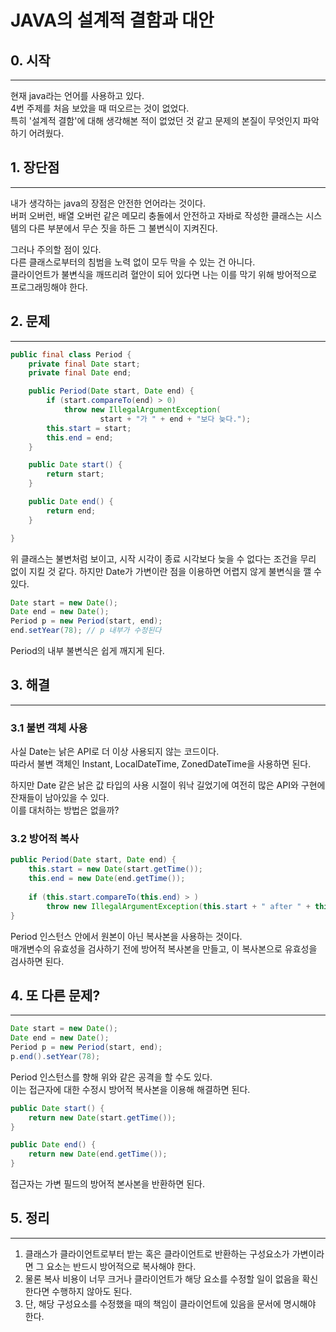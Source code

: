 # JAVA의 설계적 결함과 대안

## 0. 시작

---
현재 java라는 언어를 사용하고 있다.  
4번 주제를 처음 보았을 때 떠오르는 것이 없었다.  
특히 '설계적 결함'에 대해 생각해본 적이 없었던 것 같고 문제의 본질이 무엇인지 파악하기 어려웠다.

## 1. 장단점

---
내가 생각하는 java의 장점은 안전한 언어라는 것이다.  
버퍼 오버런, 배열 오버런 같은 메모리 충돌에서 안전하고 자바로 작성한 클래스는 시스템의 다른 부분에서 무슨 짓을 하든 그 불변식이 지켜진다.

그러나 주의할 점이 있다.  
다른 클래스로부터의 침범을 노력 없이 모두 막을 수 있는 건 아니다.  
클라이언트가 불변식을 깨뜨리려 혈안이 되어 있다면 나는 이를 막기 위해 방어적으로 프로그래밍해야 한다.

## 2. 문제

---
```java
public final class Period {
    private final Date start;
    private final Date end;

    public Period(Date start, Date end) {
        if (start.compareTo(end) > 0)
            throw new IllegalArgumentException(
                    start + "가 " + end + "보다 늦다.");
        this.start = start;
        this.end = end;
    }

    public Date start() {
        return start;
    }

    public Date end() {
        return end;
    }

}
```
위 클래스는 불변처럼 보이고, 시작 시각이 종료 시각보다 늦을 수 없다는 조건을 무리 없이 지킬 것 같다.
하지만 Date가 가변이란 점을 이용하면 어렵지 않게 불변식을 깰 수 있다.
```java
Date start = new Date();
Date end = new Date();
Period p = new Period(start, end);
end.setYear(78); // p 내부가 수정된다
```
Period의 내부 불변식은 쉽게 깨지게 된다.


## 3. 해결

---
### 3.1 불변 객체 사용
사실 Date는 낡은 API로 더 이상 사용되지 않는 코드이다.  
따라서 불변 객체인 Instant, LocalDateTime, ZonedDateTime을 사용하면 된다.  

하지만 Date 같은 낡은 값 타입의 사용 시절이 워낙 길었기에 여전히 많은 API와 구현에 잔재들이 남아있을 수 있다.  
이를 대처하는 방법은 없을까?

### 3.2 방어적 복사
```java
public Period(Date start, Date end) {
    this.start = new Date(start.getTime());
    this.end = new Date(end.getTime());
    
    if (this.start.compareTo(this.end) > ) 
        throw new IllegalArgumentException(this.start + " after " + this.end);
}
```
Period 인스턴스 안에서 원본이 아닌 복사본을 사용하는 것이다.  
매개변수의 유효성을 검사하기 전에 방어적 복사본을 만들고, 이 복사본으로 유효성을 검사하면 된다.  


## 4. 또 다른 문제?

---
```java
Date start = new Date();
Date end = new Date();
Period p = new Period(start, end);
p.end().setYear(78);
```
Period 인스턴스를 향해 위와 같은 공격을 할 수도 있다.  
이는 접근자에 대한 수정시 방어적 복사본을 이용해 해결하면 된다.
```java
public Date start() {
    return new Date(start.getTime());
}

public Date end() {
    return new Date(end.getTime());
}
```
접근자는 가변 필드의 방어적 본사본을 반환하면 된다.


## 5. 정리

---
1. 클래스가 클라이언트로부터 받는 혹은 클라이언트로 반환하는 구성요소가 가변이라면 그 요소는 반드시 방어적으로 복사해야 한다.
2. 물론 복사 비용이 너무 크거나 클라이언트가 해당 요소를 수정할 일이 없음을 확신한다면 수행하지 않아도 된다.
3. 단, 해당 구성요소를 수정했을 때의 책임이 클라이언트에 있음을 문서에 명시해야 한다.